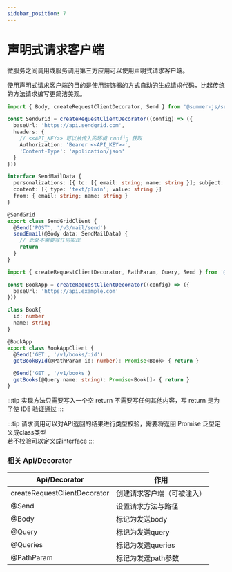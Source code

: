 ```yaml
---
sidebar_position: 7
---
```


# 声明式请求客户端


微服务之间调用或服务调用第三方应用可以使用声明式请求客户端。<br/>

使用声明式请求客户端的目的是使用装饰器的方式自动的生成请求代码，比起传统的方法请求编写更简洁美观。

```ts title="调用SendGrid发邮件"
import { Body, createRequestClientDecorator, Send } from '@summer-js/summer'

const SendGrid = createRequestClientDecorator((config) => ({
  baseUrl: 'https://api.sendgrid.com',
  headers: {
    // <<API_KEY>> 可以从传入的环境 config 获取
    Authorization: 'Bearer <<API_KEY>>',
    'Content-Type': 'application/json'
  }
}))

interface SendMailData {
  personalizations: [{ to: [{ email: string; name: string }]; subject: string }]
  content: [{ type: 'text/plain'; value: string }]
  from: { email: string; name: string }
}

@SendGrid
export class SendGridClient {
  @Send('POST', '/v3/mail/send')
  sendEmail(@Body data: SendMailData) {
    // 此处不需要写任何实现
    return
  }
}
```

```ts title="调用其他微服务接口"
import { createRequestClientDecorator, PathParam, Query, Send } from '@summer-js/summer'

const BookApp = createRequestClientDecorator((config) => ({
  baseUrl: 'https://api.example.com'
}))

class Book{
  id: number
  name: string
}

@BookApp
export class BookAppClient {
  @Send('GET', '/v1/books/:id')
  getBookById(@PathParam id: number): Promise<Book> { return }

  @Send('GET', '/v1/books')
  getBooks(@Query name: string): Promise<Book[]> { return }
}
```

:::tip
实现方法只需要写入一个空 return 不需要写任何其他内容，写 return 是为了使 IDE 验证通过
:::

:::tip
请求调用可以对API返回的结果进行类型校验，需要将返回 Promise 泛型定义成class类型<br/>
若不校验可以定义成interface
:::


### 相关 Api/Decorator


|  Api/Decorator   | 作用  |
|  ----  | ----  |
| createRequestClientDecorator | 创建请求客户端（可被注入） |
| @Send | 设置请求方法与路径 |
| @Body | 标记为发送body |
| @Query | 标记为发送query |
| @Queries |标记为发送queries |
| @PathParam |标记为发送path参数 |